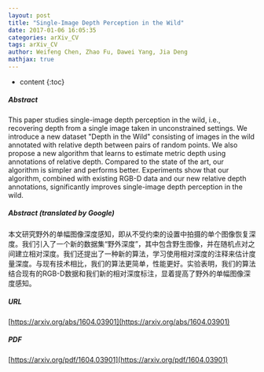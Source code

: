 ```yaml
---
layout: post
title: "Single-Image Depth Perception in the Wild"
date: 2017-01-06 16:05:35
categories: arXiv_CV
tags: arXiv_CV
author: Weifeng Chen, Zhao Fu, Dawei Yang, Jia Deng
mathjax: true
---
```


* content
{:toc}

##### Abstract
This paper studies single-image depth perception in the wild, i.e., recovering depth from a single image taken in unconstrained settings. We introduce a new dataset "Depth in the Wild" consisting of images in the wild annotated with relative depth between pairs of random points. We also propose a new algorithm that learns to estimate metric depth using annotations of relative depth. Compared to the state of the art, our algorithm is simpler and performs better. Experiments show that our algorithm, combined with existing RGB-D data and our new relative depth annotations, significantly improves single-image depth perception in the wild.

##### Abstract (translated by Google)
本文研究野外的单幅图像深度感知，即从不受约束的设置中拍摄的单个图像恢复深度。我们引入了一个新的数据集“野外深度”，其中包含野生图像，并在随机点对之间建立相对深度。我们还提出了一种新的算法，学习使用相对深度的注释来估计度量深度。与现有技术相比，我们的算法更简单，性能更好。实验表明，我们的算法结合现有的RGB-D数据和我们新的相对深度标注，显着提高了野外的单幅图像深度感知。

##### URL
[https://arxiv.org/abs/1604.03901](https://arxiv.org/abs/1604.03901)

##### PDF
[https://arxiv.org/pdf/1604.03901](https://arxiv.org/pdf/1604.03901)

